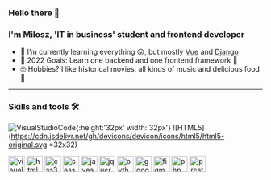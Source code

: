 ### Hello there 👋

### I'm Milosz, 'IT in business' student  and frontend developer

- 🌱 I’m currently learning everything 😝, but mostly [Vue](https://vuejs.org/) and [Django](djangoproject.com)
- 📖 2022 Goals: Learn one backend and one frontend framework 🤩
- 🤓 Hobbies? I like historical movies, all kinds of music and delicious food 🤤
***

### Skills and tools 🛠

![VisualStudioCode](https://cdn.jsdelivr.net/gh/devicons/devicon/icons/vscode/vscode-original.svg){:height:'32px' width:'32px'}
![HTML5](https://cdn.jsdelivr.net/gh/devicons/devicon/icons/html5/html5-original.svg =32x32)

<img src="https://cdn.jsdelivr.net/gh/devicons/devicon/icons/vscode/vscode-original.svg" width='32' height='32' alt='visual studio code' />
<img src="https://cdn.jsdelivr.net/gh/devicons/devicon/icons/html5/html5-original.svg" width='32' height='32' alt='html5' />
<img src="https://cdn.jsdelivr.net/gh/devicons/devicon/icons/css3/css3-original.svg" width='32' height='32' alt='css3'/>
<img src="https://cdn.jsdelivr.net/gh/devicons/devicon/icons/sass/sass-original.svg" width='32' height='32' alt='sass' />
<img src="https://cdn.jsdelivr.net/gh/devicons/devicon/icons/javascript/javascript-original.svg" width='32' height='32' alt='javascript' />
<img src="https://cdn.jsdelivr.net/gh/devicons/devicon/icons/jquery/jquery-original.svg" width='32' height='32' alt='jquery' />
<img src="https://cdn.jsdelivr.net/gh/devicons/devicon/icons/python/python-original.svg" width='32' height='32' alt='python' />
<img src="https://cdn.jsdelivr.net/gh/devicons/devicon/icons/google/google-original.svg" width='32' height='32' alt='google' />
<img src="https://cdn.jsdelivr.net/gh/devicons/devicon/icons/figma/figma-original.svg" width='32' height='32' alt='figma' />
<img src="https://cdn.jsdelivr.net/gh/devicons/devicon/icons/php/php-original.svg" width='32' height='32' alt='php' />
<img src='https://seeklogo.com/images/P/prestashop-logo-E97F09416E-seeklogo.com.png' width='32' height='32' alt='prestashop'/>
          
          
          
          
